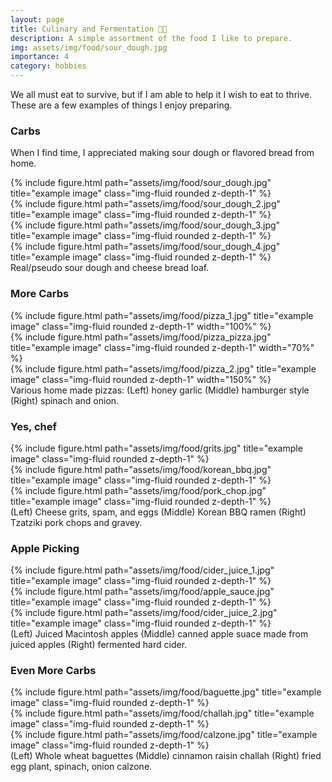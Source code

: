 ```yaml
---
layout: page
title: Culinary and Fermentation 🧑‍🍳     
description: A simple assortment of the food I like to prepare.
img: assets/img/food/sour_dough.jpg
importance: 4
category: hobbies
---
```


We all must eat to survive, but if I am able to help it I wish to eat to thrive. These are a few examples 
of things I enjoy preparing.

### Carbs

When I find time, I appreciated making sour dough or flavored bread from home. 

<div class="row">
    <div class="col-sm mt-3 mt-md-0">
        {% include figure.html path="assets/img/food/sour_dough.jpg" 
        title="example image" 
        class="img-fluid rounded z-depth-1" %}
    </div>
    <div class="col-sm mt-3 mt-md-0">
        {% include figure.html path="assets/img/food/sour_dough_2.jpg" 
        title="example image" 
        class="img-fluid rounded z-depth-1" %}
    </div>
    <div class="col-sm mt-3 mt-md-0">
        {% include figure.html path="assets/img/food/sour_dough_3.jpg" 
        title="example image" 
        class="img-fluid rounded z-depth-1" %}
    </div>
    <div class="col-sm mt-3 mt-md-0">
        {% include figure.html path="assets/img/food/sour_dough_4.jpg" 
        title="example image" 
        class="img-fluid rounded z-depth-1" %}
    </div>
</div>
<div class="caption">
    Real/pseudo sour dough and cheese bread loaf.
</div>


### More Carbs

<div class="row">
    <div class="col-sm mt-3 mt-md-0 text-center">
        {% include figure.html path="assets/img/food/pizza_1.jpg" 
        title="example image" 
        class="img-fluid rounded z-depth-1" 
        width="100%" %}
    </div>
    <div class="col-sm mt-3 mt-md-0 text-center">
        {% include figure.html path="assets/img/food/pizza_pizza.jpg" 
        title="example image" 
        class="img-fluid rounded z-depth-1" 
        width="70%" %}
    </div>
    <div class="col-sm mt-3 mt-md-0 text-center">
        {% include figure.html path="assets/img/food/pizza_2.jpg" 
        title="example image" 
        class="img-fluid rounded z-depth-1" 
        width="150%" %}
    </div>
</div>
<div class="caption">
    Various home made pizzas: (Left) honey garlic (Middle) hamburger style (Right) spinach and onion.
</div>


### Yes, chef

<div class="row">
    <div class="col-sm mt-3 mt-md-0 text-center">
        {% include figure.html path="assets/img/food/grits.jpg" 
        title="example image" 
        class="img-fluid rounded z-depth-1" %}
    </div>
    <div class="col-sm mt-3 mt-md-0 text-center">
        {% include figure.html path="assets/img/food/korean_bbq.jpg" 
        title="example image" 
        class="img-fluid rounded z-depth-1" %}
    </div>
    <div class="col-sm mt-3 mt-md-0 text-center">
        {% include figure.html path="assets/img/food/pork_chop.jpg" 
        title="example image" 
        class="img-fluid rounded z-depth-1" %}
    </div>
</div>
<div class="caption">
    (Left) Cheese grits, spam, and eggs (Middle) Korean BBQ ramen (Right) Tzatziki pork chops and gravey.
</div>


### Apple Picking

<div class="row">
    <div class="col-sm mt-3 mt-md-0 text-center">
        {% include figure.html path="assets/img/food/cider_juice_1.jpg" 
        title="example image" 
        class="img-fluid rounded z-depth-1" %}
    </div>
    <div class="col-sm mt-3 mt-md-0 text-center">
        {% include figure.html path="assets/img/food/apple_sauce.jpg" 
        title="example image" 
        class="img-fluid rounded z-depth-1" %}
    </div>
    <div class="col-sm mt-3 mt-md-0 text-center">
        {% include figure.html path="assets/img/food/cider_juice_2.jpg" 
        title="example image" 
        class="img-fluid rounded z-depth-1" %}
    </div>
</div>
<div class="caption">
    (Left) Juiced Macintosh apples (Middle) canned apple suace made from juiced apples (Right) fermented hard cider.
</div>

### Even More Carbs

<div class="row">
    <div class="col-sm mt-3 mt-md-0 text-center">
        {% include figure.html path="assets/img/food/baguette.jpg" 
        title="example image" 
        class="img-fluid rounded z-depth-1" %}
    </div>
    <div class="col-sm mt-3 mt-md-0 text-center">
        {% include figure.html path="assets/img/food/challah.jpg" 
        title="example image" 
        class="img-fluid rounded z-depth-1" %}
    </div>
    <div class="col-sm mt-3 mt-md-0 text-center">
        {% include figure.html path="assets/img/food/calzone.jpg" 
        title="example image" 
        class="img-fluid rounded z-depth-1" %}
    </div>
</div>
<div class="caption">
    (Left) Whole wheat baguettes (Middle) cinnamon raisin challah (Right) fried egg plant, spinach, onion calzone.
</div>